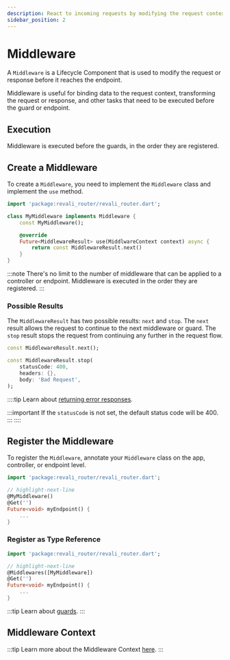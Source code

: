 ```yaml
---
description: React to incoming requests by modifying the request context
sidebar_position: 2
---
```


# Middleware

A `Middleware` is a Lifecycle Component that is used to modify the request or response before it reaches the endpoint.

Middleware is useful for binding data to the request context, transforming the request or response, and other tasks that need to be executed before the guard or endpoint.

## Execution

Middleware is executed before the guards, in the order they are registered.

## Create a Middleware

To create a `Middleware`, you need to implement the `Middleware` class and implement the `use` method.

```dart title="lib/components/middleware/my_middleware.dart"
import 'package:revali_router/revali_router.dart';

class MyMiddleware implements Middleware {
    const MyMiddleware();

    @override
    Future<MiddlewareResult> use(MiddlwareContext context) async {
        return const MiddlewareResult.next()
    }
}
```

:::note
There's no limit to the number of middleware that can be applied to a controller or endpoint. Middleware is executed in the order they are registered.
:::

### Possible Results

The `MiddlewareResult` has two possible results: `next` and `stop`. The `next` result allows the request to continue to the next middleware or guard. The `stop` result stops the request from continuing any further in the request flow.

```dart
const MiddlewareResult.next();
```

```dart
const MiddlewareResult.stop(
    statusCode: 400,
    headers: {},
    body: 'Bad Request',
);
```

::::tip
Learn about [returning error responses][error-responses].

:::important
If the `statusCode` is not set, the default status code will be 400.
:::
::::

## Register the Middleware

To register the `Middleware`, annotate your `Middleware` class on the app, controller, or endpoint level.

```dart title="routes/controllers/my_controller.dart"
import 'package:revali_router/revali_router.dart';

// highlight-next-line
@MyMiddleware()
@Get('')
Future<void> myEndpoint() {
    ...
}
```

### Register as Type Reference

```dart title="routes/controllers/my_controller.dart"
import 'package:revali_router/revali_router.dart';

// highlight-next-line
@Middlewares([MyMiddleware])
@Get('')
Future<void> myEndpoint() {
    ...
}
```

:::tip
Learn about [guards].
:::

## Middleware Context

:::tip
Learn more about the Middleware Context [here][middleware-context].
:::

[error-responses]: ../lifecycle-components/overview.md#error-responses
[guards]: ./guards.md
[middleware-context]: ../context/middleware.md

